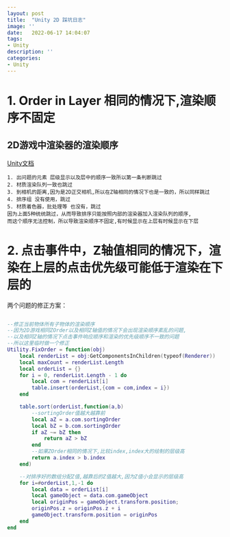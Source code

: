 ```yaml
---
layout: post
title:  "Unity 2D 踩坑日志"
image: ''
date:   2022-06-17 14:04:07
tags:
- Unity
description: ''
categories: 
- Unity
---
```


# 1. Order in Layer 相同的情况下,渲染顺序不固定

## 2D游戏中渲染器的渲染顺序
[Unity文档](https://docs.unity3d.com/Manual/2DSorting.html)

    1. 出问题的元素 层级显示以及层中的顺序一致所以第一条判断跳过
    2. 材质渲染队列一致也跳过
    3. 到相机的距离,因为是2D正交相机,所以在Z轴相同的情况下也是一致的，所以同样跳过
    4. 排序组 没有使用，跳过
    5. 材质着色器，批处理等 也没有，跳过
    因为上面5种统统跳过，从而导致排序只能按照内部的渲染器加入渲染队列的顺序,
    而这个顺序无法控制，所以导致渲染顺序不固定,有时候显示在上层有时候显示在下层


# 2. 点击事件中，Z轴值相同的情况下，渲染在上层的点击优先级可能低于渲染在下层的
两个问题的修正方案：
```lua

--修正当前物体所有子物体的渲染顺序
--因为2D游戏相同ZOrder以及相同Z轴值的情况下会出现渲染顺序紊乱的问题,
--以及相同Z轴的情况下点击事件响应顺序和渲染的优先级顺序不一致的问题
--所以这里临时做一个修正
Utility.FixOrder = function(obj)
    local renderList = obj:GetComponentsInChildren(typeof(Renderer))
    local maxCount = renderList.Length
    local orderList = {}
    for i = 0, renderList.Length - 1 do
        local com = renderList[i]
        table.insert(orderList,{com = com,index = i})
    end

    table.sort(orderList,function(a,b) 
        --sortingOrder值越大越靠前
        local aZ = a.com.sortingOrder
        local bZ = b.com.sortingOrder
        if aZ ~= bZ then
            return aZ > bZ
        end
        --如果ZOrder相同的情况下,比较index,index大的绘制的层级高
        return a.index > b.index
    end)

    --对排序好的数组分配Z值,越靠后的Z值越大,因为Z值小会显示的层级高
    for i=#orderList,1,-1 do
        local data = orderList[i] 
        local gameObject = data.com.gameObject
        local originPos = gameObject.transform.position;
        originPos.z = originPos.z + i
        gameObject.transform.position = originPos
    end
end
```




